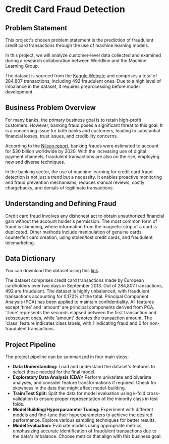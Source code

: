 # Credit Card Fraud Detection

## Problem Statement

This project's chosen problem statement is the prediction of fraudulent credit card transactions through the use of machine learning models.

In this project, we will analyze customer-level data collected and examined during a research collaboration between Worldline and the Machine Learning Group.

The dataset is sourced from the [Kaggle Website](https://www.kaggle.com/mlg-ulb/creditcardfraud) and comprises a total of 284,807 transactions, including 492 fraudulent ones. Due to a high level of imbalance in the dataset, it requires preprocessing before model development.

## Business Problem Overview

For many banks, the primary business goal is to retain high-profit customers. However, banking fraud poses a significant threat to this goal. It is a concerning issue for both banks and customers, leading to substantial financial losses, trust issues, and credibility concerns.

According to the [Nilson report](https://nilsonreport.com/upload/content_promo/The_Nilson_Report_Issue_1164.pdf), banking frauds were estimated to account for $30 billion worldwide by 2020. With the increasing use of digital payment channels, fraudulent transactions are also on the rise, employing new and diverse techniques.

In the banking sector, the use of machine learning for credit card fraud detection is not just a trend but a necessity. It enables proactive monitoring and fraud prevention mechanisms, reduces manual reviews, costly chargebacks, and denials of legitimate transactions.

## Understanding and Defining Fraud

Credit card fraud involves any dishonest act to obtain unauthorized financial gain without the account holder's permission. The most common form of fraud is skimming, where information from the magnetic strip of a card is duplicated. Other methods include manipulation of genuine cards, counterfeit card creation, using stolen/lost credit cards, and fraudulent telemarketing.

## Data Dictionary

You can download the dataset using this [link](https://www.kaggle.com/mlg-ulb/creditcardfraud).

The dataset comprises credit card transactions made by European cardholders over two days in September 2013. Out of 284,807 transactions, 492 are fraudulent. The dataset is highly unbalanced, with fraudulent transactions accounting for 0.172% of the total. Principal Component Analysis (PCA) has been applied to maintain confidentiality. All features except 'time' and 'amount' are principal components derived from PCA. 'Time' represents the seconds elapsed between the first transaction and subsequent ones, while 'amount' denotes the transaction amount. The 'class' feature indicates class labels, with 1 indicating fraud and 0 for non-fraudulent transactions.

## Project Pipeline

The project pipeline can be summarized in four main steps:

- **Data Understanding:** Load and understand the dataset's features to select those needed for the final model.
- **Exploratory Data Analysis (EDA):** Perform univariate and bivariate analyses, and consider feature transformations if required. Check for skewness in the data that might affect model-building.
- **Train/Test Split:** Split the data for model evaluation using k-fold cross-validation to ensure proper representation of the minority class in test folds.
- **Model Building/Hyperparameter Tuning:** Experiment with different models and fine-tune their hyperparameters to achieve the desired performance. Explore various sampling techniques for better results.
- **Model Evaluation:** Evaluate models using appropriate metrics, emphasizing accurate identification of fraudulent transactions due to the data's imbalance. Choose metrics that align with this business goal.
